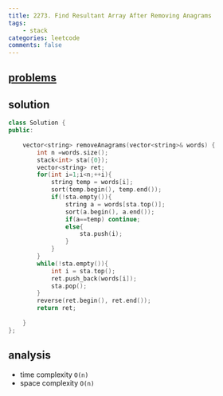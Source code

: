 ```yaml
---
title: 2273. Find Resultant Array After Removing Anagrams
tags:
    - stack
categories: leetcode
comments: false
---
```



## [problems](https://leetcode.com/problems/find-resultant-array-after-removing-anagrams/)
## solution
```c++
class Solution {
public:
    
    vector<string> removeAnagrams(vector<string>& words) {
        int n =words.size();
        stack<int> sta({0});
        vector<string> ret;
        for(int i=1;i<n;++i){
            string temp = words[i];
            sort(temp.begin(), temp.end());
            if(!sta.empty()){
                string a = words[sta.top()];
                sort(a.begin(), a.end());
                if(a==temp) continue;
                else{
                    sta.push(i);
                }
            }
        }
        while(!sta.empty()){
            int i = sta.top();
            ret.push_back(words[i]);
            sta.pop();
        }
        reverse(ret.begin(), ret.end());
        return ret;
        
    }
};
```

## analysis
- time complexity `O(n)`
- space complexity `O(n)`